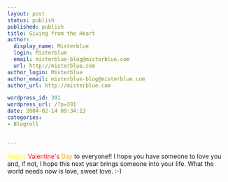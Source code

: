 ```yaml
---
layout: post
status: publish
published: publish
title: Giving from the Heart
author:
  display_name: Misterblue
  login: Misterblue
  email: misterblue-blog@misterblue.com
  url: http://misterblue.com
author_login: Misterblue
author_email: misterblue-blog@misterblue.com
author_url: http://misterblue.com

wordpress_id: 391
wordpress_url: /?p=391
date: 2004-02-14 09:34:13
categories:
- Blogroll


---
```

<p>
<span style="color: yellow">
Happy
</span>
<span style="color: red">
Valentine's
</span>
<span style="color: orange">
Day
</span>
to everyone!!
I hope you have someone to love you and, if not, I hope this next year brings
someone into your life.
What the world needs now is love, sweet love.  :-)
</p>
